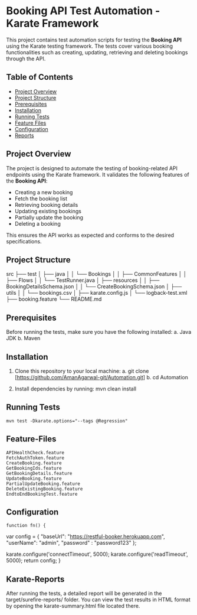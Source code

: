 # Booking API Test Automation - Karate Framework

This project contains test automation scripts for testing the **Booking API** using the Karate testing framework. 
The tests cover various booking functionalities such as creating, updating, retrieving and deleting bookings through the API.

## Table of Contents

- [Project Overview](#project-overview)
- [Project Structure](#project-structure)
- [Prerequisites](#prerequisites)
- [Installation](#installation)
- [Running Tests](#running-tests)
- [Feature Files](#feature-files)
- [Configuration](#configuration)
- [Reports](#reports)

## Project Overview

The project is designed to automate the testing of booking-related API endpoints using the Karate framework. 
It validates the following features of the **Booking API**:
- Creating a new booking
- Fetch the booking list
- Retrieving booking details
- Updating existing bookings
- Partially update the booking
- Deleting a booking

This ensures the API works as expected and conforms to the desired specifications.

## Project Structure
src
├── test
│   ├── java
│   │   └── Bookings
│   │       ├── CommonFeatures
│   │       ├── Flows
│   │       └── TestRunner.java
│   ├── resources
│   │   ├── BookingDetailsSchema.json
│   │   └── CreateBookingSchema.json
│   ├── utils
│   │   └── bookings.csv
│   ├── karate.config.js
│   └── logback-test.xml
├── booking.feature
└── README.md

## Prerequisites

Before running the tests, make sure you have the following installed:
	a. Java JDK
	b. Maven

## Installation

1. Clone this repository to your local machine:
	a. git clone [https://github.com/AmanAgarwal-git/Automation.git]
	b. cd Automation

2. Install dependencies by running:
	mvn clean install
	
## Running Tests
	mvn test -Dkarate.options="--tags @Regression"
	
## Feature-Files
	APIHealthCheck.feature
	FetchAuthToken.feature
	CreateBooking.feature
	GetBookingIds.feature
	GetBookingDetails.feature
	UpdateBooking.feature
	PartialUpdateBooking.feature
	DeleteExistingBooking.feature
	EndtoEndBookingTest.feature
	
## Configuration
	function fn() {

  var config = 
  {
    "baseUrl": "https://restful-booker.herokuapp.com",
    "userName": "admin",
    "password" : "password123"
  };
 
  karate.configure('connectTimeout', 5000);
  karate.configure('readTimeout', 5000);
  return config;
}

## Karate-Reports

After running the tests, a detailed report will be generated in the target/surefire-reports/ folder. 
You can view the test results in HTML format by opening the karate-summary.html file located there.
		
